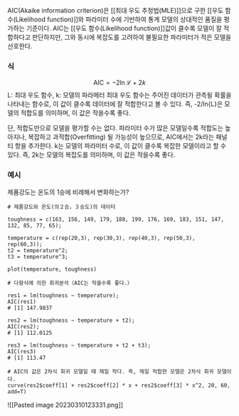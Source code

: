 AIC(Akaike information criterion)은 [[최대 우도 추정법(MLE)]]으로 구한 [[우도 함수(Likelihood function)]]와 파라미터 수에 기반하여 통계 모델의 상대적인 품질을 평가하는 기준이다. AIC는 [[우도 함수(Likelihood function)]]값이 클수록 모델이 잘 적합하다고 판단하지만, 그와 동시에 복잡도를 고려하여 불필요한 파라미터가 적은 모델을 선호한다. 

### 식
$$\mathrm {AIC} = - 2\ln \mathcal {L} + 2k $$
L: 최대 우도 함수, k: 모델의 파라메터
최대 우도 함수는 주어진 데이터가 관측될 확률을 나타내는 함수로, 이 값이 클수록 데이터에 잘 적합한다고 볼 수 있다. 
즉, -2/ln{L}은 모델의 적합도를 의미하며, 이 값은 작을수록 좋다.

단, 적합도만으로 모델을 평가할 수는 없다. 파라미터 수가 많은 모델일수록 적합도는 높아지나, 복잡하고 과적합(Overfitting) 될 가능성이 높으므로, AIC에서는 2k라는 패널티 항을 추가한다. k는 모델의 파라미터 수로, 이 값이 클수록 복잡한 모델이라고 할 수 있다. 
즉, 2k는 모델의 복잡도를 의미하며, 이 값은 작을수록 좋다. 

### 예시
제품강도는 온도의 1승에 비례해서 변화하는가?

```
# 제품강도와 온도(의２승，３승도)의 데이터

toughness = c(163, 156, 149, 179, 188, 199, 176, 169, 183, 151, 147, 132, 85, 77, 65);

temperature = c(rep(20,3), rep(30,3), rep(40,3), rep(50,3), rep(60,3)); 
t2 = temperature^2; 
t3 = temperature^3;

plot(temperature, toughness)

# 다항식에 의한 회귀분석（AIC는 작을수록 좋다.）

res1 = lm(toughness ~ temperature);  
AIC(res1)
# [1] 147.9837

res2 = lm(toughness ~ temperature + t2); 
AIC(res2); 
# [1] 112.0125

res3 = lm(toughness ~ temperature + t2 + t3); 
AIC(res3)
# [1] 113.47

# AIC의 값은 2차식 회귀 모델일 때 제일 작다. 즉, 제일 적합한 모델은 2차식 회귀 모델이다.
curve(res2$coeff[1] + res2$coeff[2] * x + res2$coeff[3] * x^2, 20, 60, add=T)
```
![[Pasted image 20230310123331.png]]